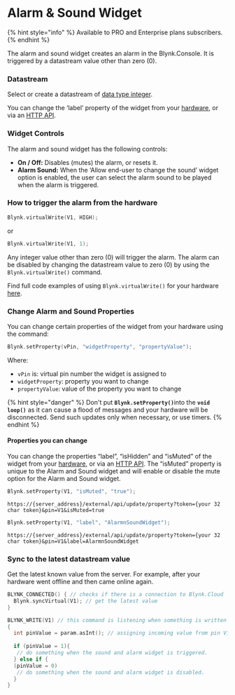 # Alarm & Sound Widget

{% hint style="info" %}
Available to PRO and Enterprise plans subscribers.
{% endhint %}

The alarm and sound widget creates an alarm in the Blynk.Console. It is triggered by a datastream value other than zero (0). &#x20;

### Datastream

Select or create a datastream of [data type integer](../templates/datastreams/datastreams-common-settings/data-type.md).&#x20;

You can change the ‘label’ property of the widget from your [hardware](../../blynk.edgent-firmware-api/widget-properties.md), or via an [HTTP API](../../blynk.cloud/device-https-api/update-property.md).  &#x20;

### Widget Controls

The alarm and sound widget has the following controls:

* **On / Off:** Disables (mutes) the alarm, or resets it. &#x20;
* **Alarm Sound:**  When the ‘Allow end-user to change the sound’ widget option is enabled, the user can select the alarm sound to be played when the alarm is triggered.&#x20;

### How to trigger the alarm from the hardware

```cpp
Blynk.virtualWrite(V1, HIGH);
```

or

```cpp
Blynk.virtualWrite(V1, 1);
```

Any integer value other than zero (0) will trigger the alarm.  The alarm can be disabled by changing the datastream value to zero (0) by using the `Blynk.virtualWrite()` command.&#x20;

Find full code examples of using `Blynk.virtualWrite()` for your hardware [here](https://examples.blynk.cc/?board=ESP32\&shield=ESP32%20WiFi\&example=GettingStarted%2FGetData).

### Change Alarm and Sound Properties

You can change certain properties of the widget from your hardware using the command:&#x20;

```cpp
Blynk.setProperty(vPin, "widgetProperty", "propertyValue"); 
```

Where:&#x20;

* `vPin` is: virtual pin number the widget is assigned to
* `widgetProperty`: property you want to change
* `propertyValue`: value of the property you want to change

{% hint style="danger" %}
Don't put **`Blynk.setProperty()`**&#x69;nto the **`void loop()`** as it can cause a flood of messages and your hardware will be disconnected. Send such updates only when necessary, or use timers.
{% endhint %}

#### Properties you can change

You can change the properties “label”, “isHidden” and “isMuted” of the widget from your [hardware](../../blynk.edgent-firmware-api/widget-properties.md), or via an [HTTP API](../../blynk.cloud/device-https-api/update-property.md). The “isMuted” property is unique to the Alarm and Sound widget and will enable or disable the mute option for the Alarm and Sound widget.&#x20;

```cpp
Blynk.setProperty(V1, "isMuted", "true");
```

```
https://{server_address}/external/api/update/property?token={your 32 char token}&pin=V1&isMuted=true
```

```cpp
Blynk.setProperty(V1, "label", "AlarmnSoundWidget");
```

```
https://{server_address}/external/api/update/property?token={your 32 char token}&pin=V1&label=AlarmnSoundWidget
```

### Sync to the latest datastream value

Get the latest known value from the server. For example, after your hardware went offline and then came online again.

```cpp
BLYNK_CONNECTED() { // checks if there is a connection to Blynk.Cloud  
  Blynk.syncVirtual(V1); // get the latest value
}
```

```cpp
BLYNK_WRITE(V1) // this command is listening when something is written to V1
{
  int pinValue = param.asInt(); // assigning incoming value from pin V1 to a variable
  
  if (pinValue = 1){
   // do something when the sound and alarm widget is triggered.
  } else if {
  (pinValue = 0)
   // do something when the sound and alarm widget is disabled.
  }
}
```
